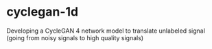 # cyclegan-1d
Developing a CycleGAN 4 network model to translate unlabeled signal (going from noisy signals to high quality signals)
